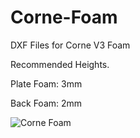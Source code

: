 # Corne-Foam
DXF Files for Corne V3 Foam 

Recommended Heights. 

Plate Foam: 3mm 

Back Foam: 2mm

![Corne Foam](https://user-images.githubusercontent.com/3604950/115716475-37da7000-a347-11eb-9054-40b5cce35baf.png)
